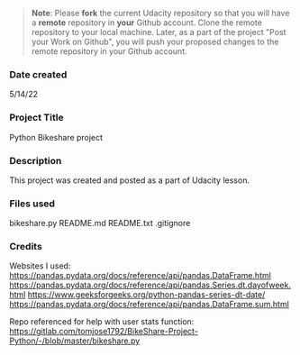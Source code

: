>**Note**: Please **fork** the current Udacity repository so that you will have a **remote** repository in **your** Github account. Clone the remote repository to your local machine. Later, as a part of the project "Post your Work on Github", you will push your proposed changes to the remote repository in your Github account.

### Date created
5/14/22

### Project Title
Python Bikeshare project

### Description
This project was created and posted as a part of Udacity lesson.


### Files used
bikeshare.py
README.md
README.txt
.gitignore

### Credits
Websites I used:
https://pandas.pydata.org/docs/reference/api/pandas.DataFrame.html
https://pandas.pydata.org/docs/reference/api/pandas.Series.dt.dayofweek.html
https://www.geeksforgeeks.org/python-pandas-series-dt-date/
https://pandas.pydata.org/docs/reference/api/pandas.DataFrame.sum.html

Repo referenced for help with user stats function: 
https://gitlab.com/tomjose1792/BikeShare-Project-Python/-/blob/master/bikeshare.py
